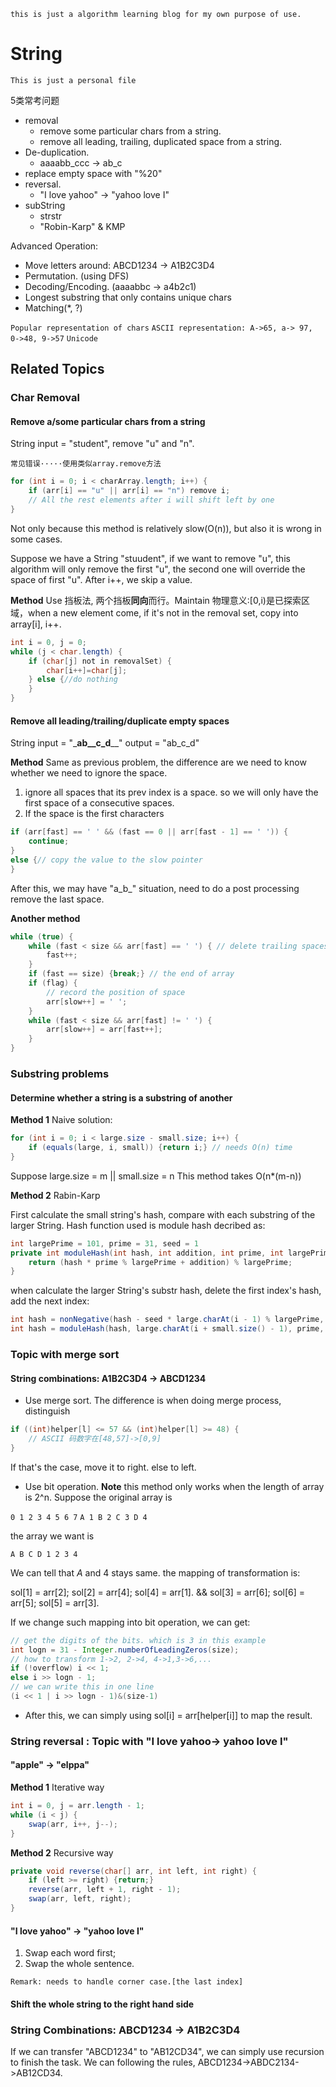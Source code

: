 `this is just a algorithm learning blog for my own purpose of use.`
# String
`This is just a personal file`

5类常考问题

- removal
    - remove some particular chars from a string.
    - remove all leading, trailing, duplicated space from a string.
- De-duplication.
    - aaaabb_ccc -> ab_c
- replace empty space with "%20"
- reversal. 
    - "I love yahoo" -> "yahoo love I"
- subString
    - strstr
    - "Robin-Karp" & KMP
    
Advanced Operation:

- Move letters around: ABCD1234 -> A1B2C3D4
- Permutation. (using DFS)
- Decoding/Encoding. (aaaabbc -> a4b2c1)
- Longest substring that only contains unique chars
- Matching(*, ?)

`Popular representation of chars`
`ASCII representation: A->65, a-> 97, 0->48, 9->57`
`Unicode`

## Related Topics

### Char Removal

#### Remove a/some particular chars from a string

String input = "student", remove "u" and "n".

`常见错误·····使用类似array.remove方法`

```java 
for (int i = 0; i < charArray.length; i++) {
    if (arr[i] == "u" || arr[i] == "n") remove i;
    // All the rest elements after i will shift left by one
}
```
Not only because this method is relatively slow(O(n)), but also it is wrong in some cases. 

Suppose we have a String "stuudent", if we want to remove "u", this algorithm will only remove the first "u", the second one will override the space of first "u". After i++, we skip a value.

**Method** Use 挡板法, 两个挡板**同向**而行。Maintain 物理意义:[0,i)是已探索区域，when a new element come, if it's not in the removal set, copy into array[i], i++.

``` java
int i = 0, j = 0;
while (j < char.length) {
    if (char[j] not in removalSet) {
        char[i++]=char[j];
    } else {//do nothing
    }
}
```

#### Remove all leading/trailing/duplicate empty spaces

String input = "\___ab__c_d____" output = "ab_c_d"

**Method** Same as previous problem, the difference are we need to know whether we need to ignore the space.

1. ignore all spaces that its prev index is a space. so we will only have the first space of a consecutive spaces.
2. If the space is the first characters

``` java
if (arr[fast] == ' ' && (fast == 0 || arr[fast - 1] == ' ')) {
    continue;
} 
else {// copy the value to the slow pointer
}
```

After this, we may have "a_b_" situation, need to do a post processing remove the last space.

**Another method** 

``` java
while (true) {
    while (fast < size && arr[fast] == ' ') { // delete trailing spaces
        fast++;
    }
    if (fast == size) {break;} // the end of array
    if (flag) {
        // record the position of space
        arr[slow++] = ' ';
    }
    while (fast < size && arr[fast] != ' ') {
        arr[slow++] = arr[fast++];
    }
}
```
### Substring problems

#### Determine whether a string is a substring of another

**Method 1** Naive solution:

``` java
for (int i = 0; i < large.size - small.size; i++) {
    if (equals(large, i, small)) {return i;} // needs O(n) time
}
```

Suppose large.size = m || small.size = n
This method takes O(n*(m-n)) 

**Method 2** Rabin-Karp

First calculate the small string's hash, compare with each substring of the larger String.
Hash function used is module hash decribed as:
``` java
int largePrime = 101, prime = 31, seed = 1
private int moduleHash(int hash, int addition, int prime, int largePrime) {
    return (hash * prime % largePrime + addition) % largePrime;
}
```
when calculate the larger String's substr hash, delete the first index's hash, add the next index:
``` java
int hash = nonNegative(hash - seed * large.charAt(i - 1) % largePrime, largePrime);
int hash = moduleHash(hash, large.charAt(i + small.size() - 1), prime, largePrime);
```


### Topic with merge sort

#### String combinations: A1B2C3D4 -> ABCD1234

- Use merge sort. The difference is when doing merge process, distinguish 

```java
if ((int)helper[l] <= 57 && (int)helper[l] >= 48) {
    // ASCII 码数字在[48,57]->[0,9]
} 
```

If that's the case, move it to right. else to left.

- Use bit operation. **Note** this method only works when the length of array is 2^n. Suppose the original array is

`0 1 2 3 4 5 6 7` 
`A 1 B 2 C 3 D 4` 

the array we want is 

`A B C D 1 2 3 4`

We can tell that $A$ and $4$ stays same. the mapping of transformation is:

sol[1] = arr[2]; sol[2] = arr[4]; sol[4] = arr[1].
&&
sol[3] = arr[6]; sol[6] = arr[5]; sol[5] = arr[3].

If we change such mapping into bit operation, we can get:

``` java
// get the digits of the bits. which is 3 in this example
int logn = 31 - Integer.numberOfLeadingZeros(size);
// how to transform 1->2, 2->4, 4->1,3->6,...
if (!overflow) i << 1;
else i >> logn - 1;
// we can write this in one line
(i << 1 | i >> logn - 1)&(size-1)
```

- After this, we can simply using sol[i] = arr[helper[i]] to map the result.

### String reversal : Topic with "I love yahoo-> yahoo love I"

#### "apple" -> "elppa"

**Method 1** Iterative way
``` java 
int i = 0, j = arr.length - 1;
while (i < j) {
    swap(arr, i++, j--);
}
```
**Method 2** Recursive way
``` java
private void reverse(char[] arr, int left, int right) {
    if (left >= right) {return;}
    reverse(arr, left + 1, right - 1);
    swap(arr, left, right);
}
```

#### "I love yahoo" -> "yahoo love I"

1. Swap each word first;
2. Swap the whole sentence.

`Remark: needs to handle corner case.[the last index]`

#### Shift the whole string to the right hand side

### String Combinations: ABCD1234 -> A1B2C3D4

If we can transfer "ABCD1234" to "AB12CD34", we can simply use recursion to finish the task.
We can following the rules, ABCD1234->ABDC2134->AB12CD34.











